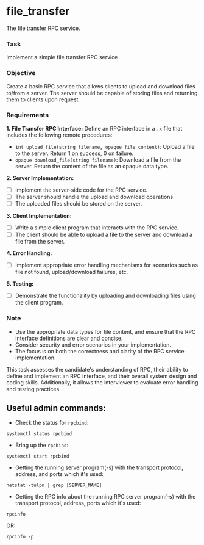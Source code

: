 # file_transfer
The file transfer RPC service.

### Task
Implement a simple file transfer RPC service

### Objective
Create a basic RPC service that allows clients to upload and download files to/from a server. 
The server should be capable of storing files and returning them to clients upon request.

### Requirements
**1. File Transfer RPC Interface:**
Define an RPC interface in a `.x` file that includes the following remote procedures:

   - `int upload_file(string filename, opaque file_content)`: Upload a file to the server. 
     Return 1 on success, 0 on failure.
   - `opaque download_file(string filename)`: Download a file from the server. 
     Return the content of the file as an opaque data type.

**2. Server Implementation:**
- [ ] Implement the server-side code for the RPC service. 
- [ ] The server should handle the upload and download operations. 
- [ ] The uploaded files should be stored on the server.

**3. Client Implementation:**
- [ ] Write a simple client program that interacts with the RPC service. 
- [ ] The client should be able to upload a file to the server and download a file from the server.

**4. Error Handling:**
- [ ] Implement appropriate error handling mechanisms for scenarios such as file not found, upload/download failures, etc.

**5. Testing:**
- [ ] Demonstrate the functionality by uploading and downloading files using the client program.

### Note
* Use the appropriate data types for file content, and ensure that the RPC interface definitions are clear and concise.
* Consider security and error scenarios in your implementation.
* The focus is on both the correctness and clarity of the RPC service implementation.

This task assesses the candidate's understanding of RPC, their ability to define and implement an RPC interface, and their overall system design and coding skills. 
Additionally, it allows the interviewer to evaluate error handling and testing practices.

## Useful admin commands:
- Check the status for `rpcbind`:
```
systemctl status rpcbind
```

- Bring up the `rpcbind`:
```
systemctl start rpcbind
```

- Getting the running server program(-s) with the transport protocol, address, and ports which it's used:
```
netstat -tulpn | grep [SERVER_NAME]
```

- Getting the RPC info about the running RPC server program(-s) with the transport protocol, address, ports which it's used:
```
rpcinfo
```
OR:
```
rpcinfo -p
```
